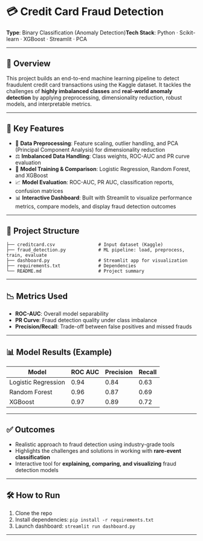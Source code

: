 # 💳 Credit Card Fraud Detection

**Type**: Binary Classification (Anomaly Detection)**Tech Stack**: Python · Scikit-learn · XGBoost · Streamlit · PCA

---

## 📌 Overview

This project builds an end-to-end machine learning pipeline to detect fraudulent credit card transactions using the Kaggle dataset. It tackles the challenges of **highly imbalanced classes** and **real-world anomaly detection** by applying preprocessing, dimensionality reduction, robust models, and interpretable metrics.

---

## 🚀 Key Features

- 🔄 **Data Preprocessing**: Feature scaling, outlier handling, and PCA (Principal Component Analysis) for dimensionality reduction
- ⚖️ **Imbalanced Data Handling**: Class weights, ROC-AUC and PR curve evaluation
- 🧠 **Model Training & Comparison**: Logistic Regression, Random Forest, and XGBoost
- 📈 **Model Evaluation**: ROC-AUC, PR AUC, classification reports, confusion matrices
- 📊 **Interactive Dashboard**: Built with Streamlit to visualize performance metrics, compare models, and display fraud detection outcomes

---

## 📂 Project Structure

```
├── creditcard.csv                # Input dataset (Kaggle)
├── fraud_detection.py            # ML pipeline: load, preprocess, train, evaluate
├── dashboard.py                  # Streamlit app for visualization
├── requirements.txt              # Dependencies
└── README.md                     # Project summary
```

---

## 📉 Metrics Used

- **ROC-AUC**: Overall model separability
- **PR Curve**: Fraud detection quality under class imbalance
- **Precision/Recall**: Trade-off between false positives and missed frauds

---

## 📊 Model Results (Example)

| Model               | ROC AUC | Precision | Recall |
| ------------------- | ------- | --------- | ------ |
| Logistic Regression | 0.94    | 0.84      | 0.63   |
| Random Forest       | 0.96    | 0.87      | 0.69   |
| XGBoost             | 0.97    | 0.89      | 0.72   |

---

## ✅ Outcomes

- Realistic approach to fraud detection using industry-grade tools
- Highlights the challenges and solutions in working with **rare-event classification**
- Interactive tool for **explaining, comparing, and visualizing** fraud detection models

---

## 🛠️ How to Run

1. Clone the repo
2. Install dependencies: `pip install -r requirements.txt`
3. Launch dashboard: `streamlit run dashboard.py`

---
